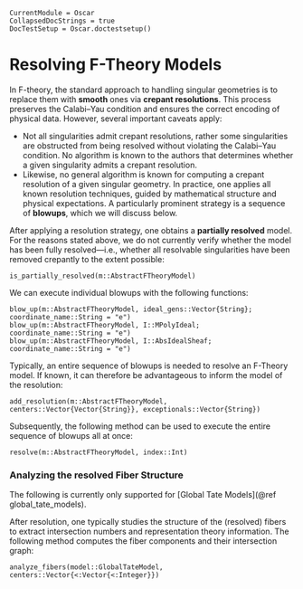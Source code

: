 ```@meta
CurrentModule = Oscar
CollapsedDocStrings = true
DocTestSetup = Oscar.doctestsetup()
```

# Resolving F-Theory Models

In F-theory, the standard approach to handling singular geometries is to replace them with **smooth** ones
via **crepant resolutions**. This process preserves the Calabi–Yau condition and ensures the correct encoding
of physical data. However, several important caveats apply:

- Not all singularities admit crepant resolutions, rather some singularities are obstructed from being resolved without violating the Calabi–Yau condition. No algorithm is known to the authors that determines whether a given singularity admits a crepant resolution.
- Likewise, no general algorithm is known for computing a crepant resolution of a given singular geometry. In practice, one applies all known resolution techniques, guided by mathematical structure and physical expectations. A particularly prominent strategy is a sequence of **blowups**, which we will discuss below.

After applying a resolution strategy, one obtains a **partially resolved** model. For the reasons stated above,
we do not currently verify whether the model has been fully resolved—i.e., whether all resolvable
singularities have been removed crepantly to the extent possible:

```@docs
is_partially_resolved(m::AbstractFTheoryModel)
```

We can execute individual blowups with the following functions:

```@docs
blow_up(m::AbstractFTheoryModel, ideal_gens::Vector{String}; coordinate_name::String = "e")
blow_up(m::AbstractFTheoryModel, I::MPolyIdeal; coordinate_name::String = "e")
blow_up(m::AbstractFTheoryModel, I::AbsIdealSheaf; coordinate_name::String = "e")
```

Typically, an entire sequence of blowups is needed to resolve an F-Theory model. If known, it
can therefore be advantageous to inform the model of the resolution:

```@docs
add_resolution(m::AbstractFTheoryModel, centers::Vector{Vector{String}}, exceptionals::Vector{String})
```

Subsequently, the following method can be used to execute the entire sequence of blowups all
at once:

```@docs
resolve(m::AbstractFTheoryModel, index::Int)
```


### Analyzing the resolved Fiber Structure

The following is currently only supported for [Global Tate Models](@ref global_tate_models).

After resolution, one typically studies the structure of the (resolved) fibers to extract intersection numbers and
representation theory information. The following method computes the fiber components and their intersection graph:

```@docs
analyze_fibers(model::GlobalTateModel, centers::Vector{<:Vector{<:Integer}})
```
